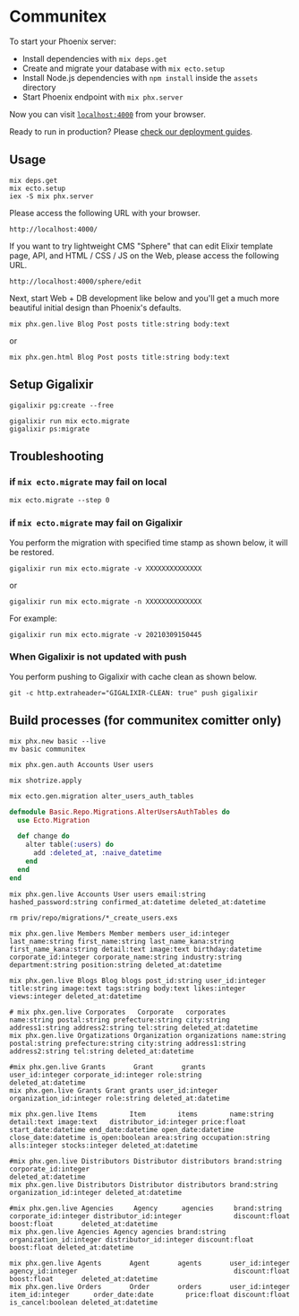 # Communitex

To start your Phoenix server:

  * Install dependencies with `mix deps.get`
  * Create and migrate your database with `mix ecto.setup`
  * Install Node.js dependencies with `npm install` inside the `assets` directory
  * Start Phoenix endpoint with `mix phx.server`

Now you can visit [`localhost:4000`](http://localhost:4000) from your browser.

Ready to run in production? Please [check our deployment guides](https://hexdocs.pm/phoenix/deployment.html).

## Usage

```
mix deps.get
mix ecto.setup
iex -S mix phx.server
```

Please access the following URL with your browser.

```
http://localhost:4000/
```

If you want to try lightweight CMS "Sphere" that can edit Elixir template page, API, and HTML / CSS / JS on the Web, please access the following URL.

```
http://localhost:4000/sphere/edit
```

Next, start Web + DB development like below and you'll get a much more beautiful initial design than Phoenix's defaults.

```
mix phx.gen.live Blog Post posts title:string body:text
```

or

```
mix phx.gen.html Blog Post posts title:string body:text
```

## Setup Gigalixir

```
gigalixir pg:create --free
```

```
gigalixir run mix ecto.migrate
gigalixir ps:migrate
```

## Troubleshooting

### if ``mix ecto.migrate`` may fail on local

```
mix ecto.migrate --step 0
```

### if ``mix ecto.migrate`` may fail on Gigalixir

You perform the migration with specified time stamp as shown below, it will be restored.

```
gigalixir run mix ecto.migrate -v XXXXXXXXXXXXXX
```

or

```
gigalixir run mix ecto.migrate -n XXXXXXXXXXXXXX
```

For example:

```
gigalixir run mix ecto.migrate -v 20210309150445
```

### When Gigalixir is not updated with push

You perform pushing to Gigalixir with cache clean as shown below.

```
git -c http.extraheader="GIGALIXIR-CLEAN: true" push gigalixir
```

## Build processes (for communitex comitter only)

```
mix phx.new basic --live
mv basic communitex
```

```
mix phx.gen.auth Accounts User users

mix shotrize.apply
```

```
mix ecto.gen.migration alter_users_auth_tables
```

```elixir:20210714094501_alter_users_auth_tables.exs
defmodule Basic.Repo.Migrations.AlterUsersAuthTables do
  use Ecto.Migration

  def change do
    alter table(:users) do
      add :deleted_at, :naive_datetime
    end
  end
end
```

```
mix phx.gen.live Accounts User users email:string hashed_password:string confirmed_at:datetime deleted_at:datetime
```

```
rm priv/repo/migrations/*_create_users.exs
```

```
mix phx.gen.live Members Member members user_id:integer last_name:string first_name:string last_name_kana:string first_name_kana:string detail:text image:text birthday:datetime corporate_id:integer corporate_name:string industry:string department:string position:string deleted_at:datetime
```

```
mix phx.gen.live Blogs Blog blogs post_id:string user_id:integer title:string image:text tags:string body:text likes:integer views:integer deleted_at:datetime
```

```
# mix phx.gen.live Corporates   Corporate   corporates                   name:string postal:string prefecture:string city:string address1:string address2:string tel:string deleted_at:datetime
mix phx.gen.live Orgatizations Organization organizations name:string postal:string prefecture:string city:string address1:string address2:string tel:string deleted_at:datetime

#mix phx.gen.live Grants       Grant       grants       user_id:integer corporate_id:integer role:string                                                                   deleted_at:datetime
mix phx.gen.live Grants Grant grants user_id:integer organization_id:integer role:string deleted_at:datetime

mix phx.gen.live Items        Item        items        name:string detail:text image:text   distributor_id:integer price:float start_date:datetime end_date:datetime open_date:datetime close_date:datetime is_open:boolean area:string occupation:string alls:integer stocks:integer deleted_at:datetime

#mix phx.gen.live Distributors Distributor distributors brand:string    corporate_id:integer                                                                     deleted_at:datetime
mix phx.gen.live Distributors Distributor distributors brand:string organization_id:integer deleted_at:datetime

#mix phx.gen.live Agencies     Agency      agencies     brand:string    corporate_id:integer distributor_id:integer             discount:float boost:float       deleted_at:datetime
mix phx.gen.live Agencies Agency agencies brand:string organization_id:integer distributor_id:integer discount:float boost:float deleted_at:datetime

mix phx.gen.live Agents       Agent       agents       user_id:integer agency_id:integer                                       discount:float boost:float       deleted_at:datetime
mix phx.gen.live Orders       Order       orders       user_id:integer item_id:integer      order_date:date        price:float discount:float is_cancel:boolean deleted_at:datetime
```
